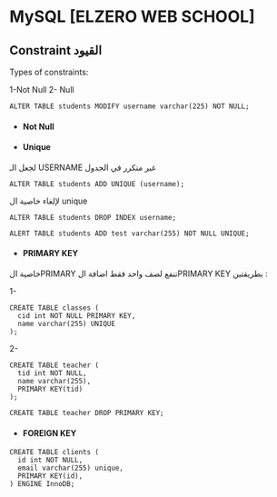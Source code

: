 # MySQL [ELZERO WEB SCHOOL]

##  Constraint القيود
Types of constraints:

1-Not Null 2- Null

```
ALTER TABLE students MODIFY username varchar(225) NOT NULL;
```

- #### Not Null

- #### Unique
لجعل الـ USERNAME غير متكرر في الجدول
```
ALTER TABLE students ADD UNIQUE (username);
```
لإلغاء خاصية ال unique
```
ALTER TABLE students DROP INDEX username;
```
```
ALERT TABLE students ADD test varchar(255) NOT NULL UNIQUE;
```
- #### PRIMARY KEY
خاصية الPRIMARY تنفع لصف واحد فقط
اضافة الPRIMARY KEY بطريقتين :

1-
```
CREATE TABLE classes (
  cid int NOT NULL PRIMARY KEY,
  name varchar(255) UNIQUE
);
```
2-
```
CREATE TABLE teacher (
  tid int NOT NULL,
  name varchar(255),
  PRIMARY KEY(tid)
);
```

```
CREATE TABLE teacher DROP PRIMARY KEY;
```
- #### FOREIGN KEY
```
CREATE TABLE clients (
  id int NOT NULL,
  email varchar(255) unique,
  PRIMARY KEY(id),
) ENGINE InnoDB;
```
